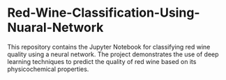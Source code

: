 # Red-Wine-Classification-Using-Nuaral-Network
This repository contains the Jupyter Notebook for classifying red wine quality using a neural network. The project demonstrates the use of deep learning techniques to predict the quality of red wine based on its physicochemical properties.
